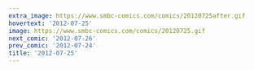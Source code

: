 ```yaml
---
extra_image: https://www.smbc-comics.com/comics/20120725after.gif
hovertext: '2012-07-25'
image: https://www.smbc-comics.com/comics/20120725.gif
next_comic: '2012-07-26'
prev_comic: '2012-07-24'
title: '2012-07-25'
---
```



